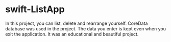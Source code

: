 # swift-ListApp
In this project, you can list, delete and rearrange yourself. CoreData database was used in the project. The data you enter is kept even when you exit the application. It was an educational and beautiful project.
